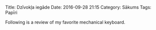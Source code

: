 Title: Dzīvokļa iegāde
Date: 2016-09-28 21:15
Category: Sākums
Tags: Papīri

Following is a review of my favorite mechanical keyboard.
